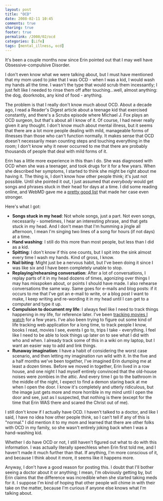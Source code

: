 ```yaml
---
layout: post
title: "OCD"
date: 2008-02-11 10:45
comments: true
sharing: true
footer: true
permalink: /2008/02/ocd
categories: [Life]
tags: [mental_illness, ocd]
---
```

It's been a couple months now since Erin pointed out that I may well have Obsessive-compulsive Disorder.

I don't even know what we were talking about, but I must have mentioned that my mom used to joke that I was OCD - when I was a kid, I would wash my hands all the time. I wasn't the type that would scrub them incessantly; I just felt like I needed to rinse them off after touching...well, almost anything: the dog, doorknobs, any kind of food - anything.

The problem is that I really don't know much about OCD.  About a decade ago, I read a Reader's Digest article about a teenage kid that exercised constantly, and there's a Scrubs episode where Michael J. Fox plays an OCD surgeon, but that's about all I know of it.  Of course, I had never really given it any thought.  I don't know much about mental illness, but it seems that there are a lot more people dealing with mild, manageable forms of illnesses than those who can't function normally.  It makes sense that OCD doesn't necessarily mean counting steps and touching everything in the room; I don't know why it never occurred to me that there are probably thousands of people that deal with mild forms of it.

Erin has a little more experience in this than I do.  She was diagnosed with OCD when she was a teenager, and took drugs for it for a few years.  When she described her symptoms, I started to think she might be right about me having it.  The thing is, I don't know how other people think; it's just not possible.  Until she pointed it out, I just assumed that <i>everybody</i> would get songs and phrases stuck in their head for days at a time.  I did some reading online, and WebMD gave me a <a href="http://www.webmd.com/anxiety-panic/guide/obsessive-compulsive-disorder">pretty good list</a> that made her case even stronger.

Here's what I got:

<ul>
<li><b>Songs stuck in my head</b>: Not whole songs, just a part.  Not even songs, necessarily - sometimes, I hear an interesting phrase, and that gets stuck in my head.  And I don't mean that I'm humming a jingle all afternoon, I mean I'm singing two lines of a song for hours (if not days) at a time.</li>
<li><b>Hand washing</b>: I still do this more than most people, but less than I did as a kid.</li>
<li><b>Spitting</b>: I don't know if this one counts, but I spit into the sink almost every time I wash my hands.  Kind of gross, I know.</li>
<li><b>Nail biting</b>: Might just be a nervous habit, but I've been doing it since I was like six and I have been completely unable to stop.</li>
<li><b>Replaying/rehearsing conversation</b>: After a lot of conversations, I replay parts of it in my head dozens of times, agonizing over things I may has misspoken about, or points I should have made.  I also rehearse conversations the same way.  Same goes for e-mails and blog posts: if it occurs to me that I've got an e-mail to write, or a blog post I want to make, I keep writing and re-wording it in my head until I can get to a computer and type it up.</li>
<li><b>Compulsion to document my life</b>: I always feel like I need to track things happening in my life, for reference later.  I've been <a href="http://www.brockli.com/2007/01/movie_stats_2006_1.php">tracking movies I watch</a> for a few years.  I've also been trying to figure out some kind of life tracking web application for a long time, to track people I know, books I read, movies I see, events I go to, trips I take - everything.  I feel like I need to be able to look things up later on to see what I did with who and when.  I already track some of this in a wiki on my laptop, but I want an easier way to add and link things.</li>
<li><b>Runaway imagination</b>: I have a habit of considering the worst case scenario, and then letting my imagination run wild with it.  In the five and a half months we've been together, I've imagined Erin dumping me at least a dozen times.  Before we moved in together, Erin lived in a row house, and one night I had myself entirely convinced that the old-house noises were zombies in the attic.  And every time I go to the bathroom in the middle of the night, I expect to find a demon staring back at me when I open the door.  I know it's completely and utterly ridiculous, but the image just gets more and more horrible in my mind until I open the door and see, just as I suspected, that nothing is there (except for the time that Erin WAS there and scared the Christ out of me).</li>
</ul>

I still don't know if I actually have OCD.  I haven't talked to a doctor, and like I said, I have no idea how other people think, so I can't tell if any of this is "normal."  I did mention it to my mom and learned that there are other folks with OCD in my family, so she wasn't entirely joking back when I was a hand-washing kid.

Whether I do have OCD or not, I still haven't figured out what to do with this information.  I was actually literally speechless when Erin first told me, and I haven't made it much further than that.  If anything, I'm more conscious of it, and because I think about it more, it seems like it happens more.

Anyway, I don't have a good reason for posting this.  I doubt that I'll bother seeing a doctor about it or anything; I mean, I'm obviously getting by, but Erin claims that the difference was incredible when she started taking meds for it.  I suppose I'm kind of hoping that other people will chime in with their take on the matter, because I'm curious if anyone else knows what I'm talking about.
